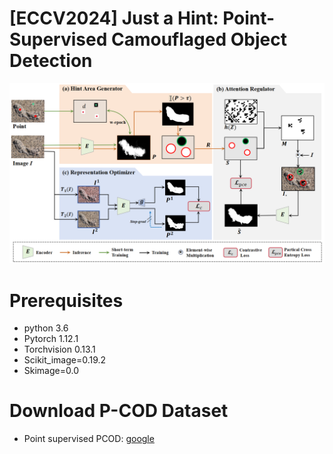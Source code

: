 # [ECCV2024] Just a Hint: Point-Supervised Camouflaged Object Detection


![Framework](figure/Framework.png)


# Prerequisites
- python 3.6
- Pytorch 1.12.1
- Torchvision 0.13.1
- Scikit_image=0.19.2
- Skimage=0.0

# Download P-COD Dataset

- Point supervised PCOD: [google]([https://drive.google.com/file/d/1ZV2Bk1nZ3GRqcVvrabybSKT8N-1XsSH8/view?usp=sharing](https://drive.google.com/file/d/17oa6-IU2Dr9Q1KKQ74UoL0hoFd5F7bOd/view?usp=sharing))

